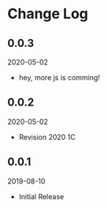# Change Log

## 0.0.3

2020-05-02

- hey, more js is comming!

## 0.0.2

2020-05-02

- Revision 2020 1C

## 0.0.1

2019-08-10

- Initial Release
